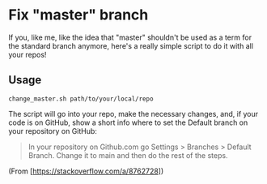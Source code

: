 # Fix "master" branch

If you, like me, like the idea that "master" shouldn't be used as a term for the standard branch anymore, here's a really simple script to do it with all your repos!

## Usage

	change_master.sh path/to/your/local/repo

The script will go into your repo, make the necessary changes, and, if your code is on GitHub, show a short info where to set the Default branch on your repository on GitHub:

> In your repository on Github.com go Settings > Branches > Default Branch. Change it to main and then do the rest of the steps.

(From [https://stackoverflow.com/a/8762728])
